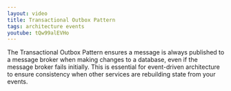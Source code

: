 ```yaml
---
layout: video
title: Transactional Outbox Pattern
tags: architecture events
youtube: tQw99alEVHo
---
```


The Transactional Outbox Pattern ensures a message is always published to a message broker when making changes to a database, even if the message broker fails initially. This is essential for event-driven architecture to ensure consistency when other services are rebuilding state from your events.
